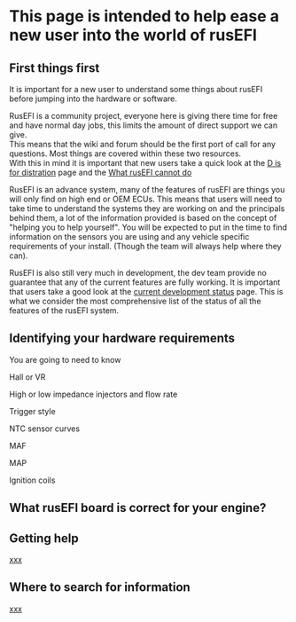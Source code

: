 # This page is intended to help ease a new user into the world of rusEFI 

## First things first 

It is important for a new user to understand some things about rusEFI before jumping into the hardware or software. 

RusEFI is a community project, everyone here is giving there time for free and have normal day jobs, this limits the amount of direct support we can give.   
This means that the wiki and forum should be the first port of call for any questions. Most things are covered within these two resources.  
With this in mind it is important that new users take a quick look at the [D is for distration](D-is-for-DISTRACTION.md) page and the [What rusEFI cannot do](What-rusEFI-Cannot-Do.md)

RusEFI is an advance system, many of the features of rusEFI are things you will only find on high end or OEM ECUs. This means that users will need to take time to understand the systems they are working on and the principals behind them, a lot of the information provided is based on the concept of "helping you to help yourself".
You will be expected to put in the time to find information on the sensors you are using and any vehicle specific requirements of your install. (Though the team will always help where they can).

RusEFI is also still very much in development, the dev team provide no guarantee that any of the current features are fully working. It is important that users take a good look at the [current development status](Dev-Status.md) page. This is what we consider the most comprehensive list of the status of all the features of the rusEFI system. 

## Identifying your hardware requirements 


You are going to need to know 

Hall or VR 

High or low impedance injectors and flow rate

Trigger style 

NTC sensor curves 

MAF 

MAP 

Ignition coils 

## What rusEFI board is correct for your engine? 




## Getting help

[xxx](HOWTO-ask-questions.md)

## Where to search for information 

[xxx](HOWTO-Search-on-rusEFI-wiki.md)